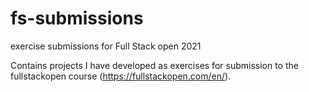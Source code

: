 # fs-submissions
exercise submissions for Full Stack open 2021

Contains projects I have developed as exercises for submission to the fullstackopen course 
(https://fullstackopen.com/en/).

